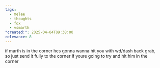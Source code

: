 ```yaml
---
tags:
  - melee
  - thoughts
  - fox
  - vsmarth
"created:": 2025-04-04T09:38:00
relevance: 8
---
```


if marth is in the corner hes gonna wanna hit you with wd/dash back grab, so just send it fully to the corner if youre going to try and hit him in the corner